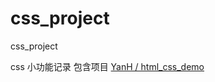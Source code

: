 # css_project
css_project   


css 小功能记录
包含项目  [YanH / html_css_demo](https://gitee.com/wyanhui02/html_css_demo)
